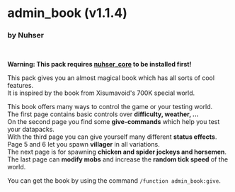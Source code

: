 # admin_book (v1.1.4)
### by Nuhser
<br>

**Warning: This pack requires [nuhser_core](https://github.com/Nuhser/nuhser_core "Nuhser_Core") to be installed first!**

This pack gives you an almost magical book which has all sorts of cool features.  
It is inspired by the book from Xisumavoid's 700K special world.

This book offers many ways to control the game or your testing world.  
The first page contains basic controls over **difficulty, weather, ...**  
On the second page you find some **give-commands** which help you test your datapacks.  
With the third page you can give yourself many different **status effects**.  
Page 5 and 6 let you spawn **villager** in all variations.  
The next page is for spawning **chicken and spider jockeys and horsemen**.  
The last page can **modify mobs** and increase the **random tick speed** of the world.

You can get the book by using the command `/function admin_book:give`.
